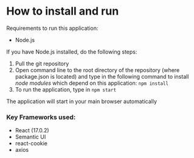 # How to install and run
Requirements to run this application:
- Node.js

If you have Node.js installed, do the following steps:
1. Pull the git repository
2. Open command line to the root directory of the repository (where package.json is located) and type in the following command to install _node modules_ which depend on this application: `npm install`
3. To run the application, type in `npm start`

The application will start in your main browser automatically

### Key Frameworks used:
- React (17.0.2)
- Semantic UI
- react-cookie
- axios
